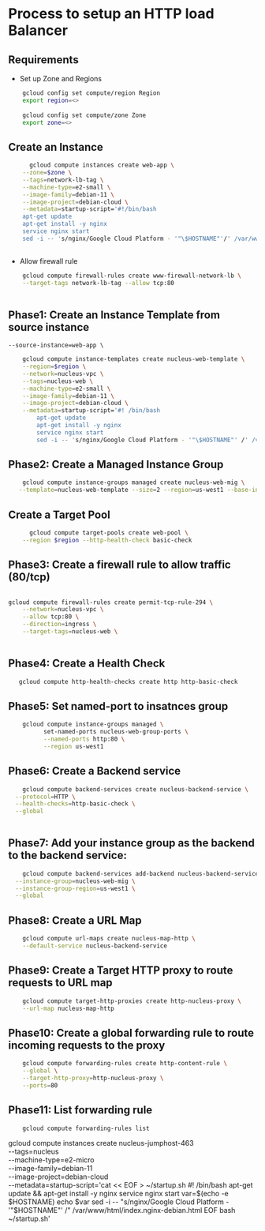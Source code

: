 # Process to setup an HTTP load Balancer 


## Requirements
- Set up Zone and Regions

```bash
	gcloud config set compute/region Region
	export region=<>
	
	gcloud config set compute/zone Zone
	export zone=<>
```


## Create an Instance 

```bash
	  gcloud compute instances create web-app \
    --zone=$zone \
    --tags=network-lb-tag \
    --machine-type=e2-small \
    --image-family=debian-11 \
    --image-project=debian-cloud \
    --metadata=startup-script='#!/bin/bash
	apt-get update
	apt-get install -y nginx
	service nginx start
	sed -i -- 's/nginx/Google Cloud Platform - '"\$HOSTNAME"'/' /var/www/html/index.nginx-debian.html'
      
```

- Allow firewall rule

```bash
	gcloud compute firewall-rules create www-firewall-network-lb \
    --target-tags network-lb-tag --allow tcp:80
    
```

## Phase1: Create an Instance Template  from source instance
	--source-instance=web-app \
	
```bash
	gcloud compute instance-templates create nucleus-web-template \
	--region=$region \
   	--network=nucleus-vpc \
   	--tags=nucleus-web \
   	--machine-type=e2-small \
   	--image-family=debian-11 \
   	--image-project=debian-cloud \
   	--metadata=startup-script='#! /bin/bash
	   	apt-get update
	   	apt-get install -y nginx
	   	service nginx start
		sed -i -- 's/nginx/Google Cloud Platform - '"\$HOSTNAME"' /' /var/www/html/index.nginx-debian.html'

```
## Phase2: Create a Managed Instance Group

```bash
	gcloud compute instance-groups managed create nucleus-web-mig \
   --template=nucleus-web-template --size=2 --region=us-west1 --base-instance-name web-app

```


## Create a Target Pool

```bash
	  gcloud compute target-pools create web-pool \
    --region $region --http-health-check basic-check
```

## Phase3: Create a firewall rule to allow traffic (80/tcp)

```bash

gcloud compute firewall-rules create permit-tcp-rule-294 \
	--network=nucleus-vpc \
  	--allow tcp:80 \
  	--direction=ingress \
  	--target-tags=nucleus-web \
  
```


## Phase4: Create a Health Check

```bash
   gcloud compute http-health-checks create http http-basic-check 

```

## Phase5: Set named-port to insatnces group

```bash
	gcloud compute instance-groups managed \
          set-named-ports nucleus-web-group-ports \
          --named-ports http:80 \
          --region us-west1

```

## Phase6: Create a Backend service 

```bash
	gcloud compute backend-services create nucleus-backend-service \
  --protocol=HTTP \
  --health-checks=http-basic-check \
  --global
  
```

## Phase7: Add your instance group as the backend to the backend service:

```bash
	gcloud compute backend-services add-backend nucleus-backend-service \
  --instance-group=nucleus-web-mig \
  --instance-group-region=us-west1 \
  --global
```

## Phase8: Create a URL Map

```bash
	gcloud compute url-maps create nucleus-map-http \
    --default-service nucleus-backend-service
```

## Phase9: Create a Target HTTP proxy to route requests to URL map

```bash
	gcloud compute target-http-proxies create http-nucleus-proxy \
    --url-map nucleus-map-http
```
	
## Phase10: Create a global forwarding rule to route incoming requests to the proxy

```bash
	gcloud compute forwarding-rules create http-content-rule \
    --global \
    --target-http-proxy=http-nucleus-proxy \
    --ports=80
```
## Phase11: List forwarding rule

```bash
	gcloud compute forwarding-rules list
```
    
    
  gcloud compute instances create nucleus-jumphost-463  \
    --tags=nucleus \
    --machine-type=e2-micro \
    --image-family=debian-11 \
    --image-project=debian-cloud \
    --metadata=startup-script='cat << EOF > ~/startup.sh 
	#! /bin/bash
	apt-get update && apt-get install -y nginx
	service nginx start 
	var=$(echo -e $HOSTNAME)
	echo $var
	sed -i -- "s/nginx/Google Cloud Platform - '"\$HOSTNAME"' /" /var/www/html/index.nginx-debian.html
	EOF
	bash ~/startup.sh'


